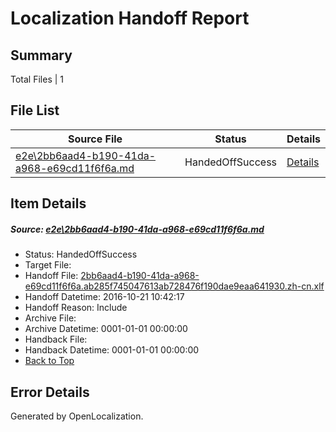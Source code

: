 # <a name='report-top'></a> Localization Handoff Report

## Summary
 Total Files | 1

## File List
 Source File | Status | Details 
 ----------- | ------ | ------- 
 [e2e\2bb6aad4-b190-41da-a968-e69cd11f6f6a.md](https://github.com/OpenLocalizationTestOrg/ol-test0/blob/751c2fc6fef610f587fa052fb398d3cd9b5d602f/e2e/2bb6aad4-b190-41da-a968-e69cd11f6f6a.md) | HandedOffSuccess | [Details](#a0004cbd6744c66b64687c769d7e8be84cadd3432)

## Item Details
##### <a name='a0004cbd6744c66b64687c769d7e8be84cadd3432'></a> Source: [e2e\2bb6aad4-b190-41da-a968-e69cd11f6f6a.md](https://github.com/OpenLocalizationTestOrg/ol-test0/blob/751c2fc6fef610f587fa052fb398d3cd9b5d602f/e2e/2bb6aad4-b190-41da-a968-e69cd11f6f6a.md)
* Status: HandedOffSuccess
* Target File: 
* Handoff File: [2bb6aad4-b190-41da-a968-e69cd11f6f6a.ab285f745047613ab728476f190dae9eaa641930.zh-cn.xlf](https://github.com/OpenLocalizationTestOrg/ol-test0-handoff/blob/e576021a1f187f73713e595abf4f7cf8df5319f6/ol-handoff/OpenLocalizationTestOrg/ol-test0-zhcn/shujia/ht/2bb6aad4-b190-41da-a968-e69cd11f6f6a.ab285f745047613ab728476f190dae9eaa641930.zh-cn.xlf)
* Handoff Datetime: 2016-10-21 10:42:17
* Handoff Reason: Include
* Archive File: 
* Archive Datetime: 0001-01-01 00:00:00
* Handback File: 
* Handback Datetime: 0001-01-01 00:00:00
* [Back to Top](#report-top)


## Error Details

Generated by OpenLocalization.
